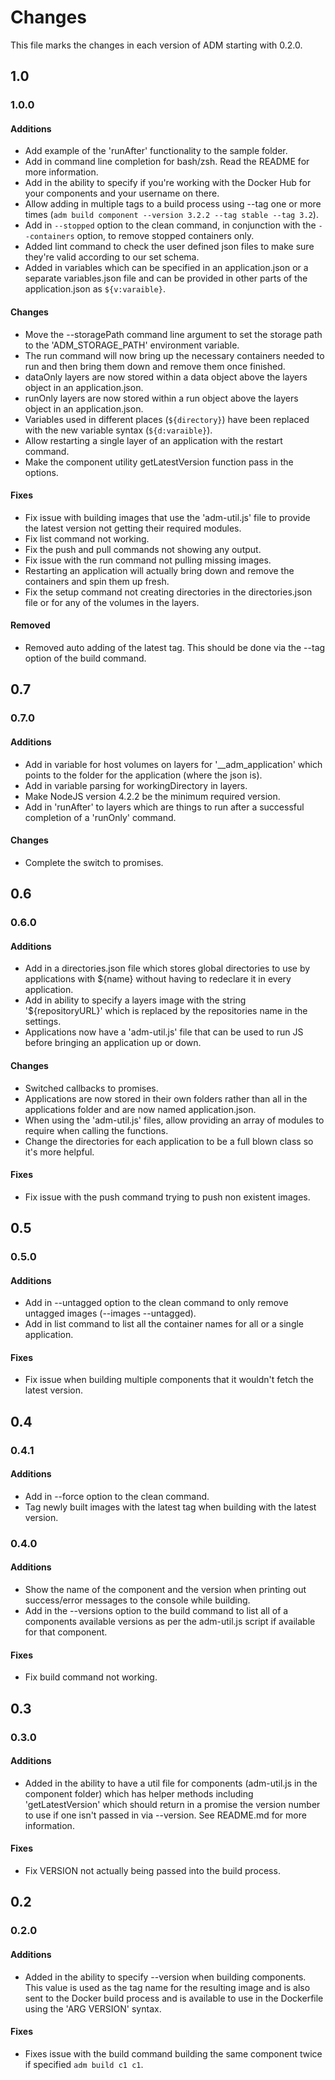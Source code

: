 # Changes
This file marks the changes in each version of ADM starting with 0.2.0.

## 1.0
### 1.0.0
#### Additions
- Add example of the 'runAfter' functionality to the sample folder.
- Add in command line completion for bash/zsh. Read the README for more information.
- Add in the ability to specify if you're working with the Docker Hub for your components and your username on there.
- Allow adding in multiple tags to a build process using --tag one or more times (`adm build component --version 3.2.2 --tag stable --tag 3.2`).
- Add in `--stopped` option to the clean command, in conjunction with the `--containers` option, to remove stopped containers only.
- Added lint command to check the user defined json files to make sure they're valid according to our set schema.
- Added in variables which can be specified in an application.json or a separate variables.json file and can be provided in other parts of the application.json as `${v:varaible}`.
#### Changes
- Move the --storagePath command line argument to set the storage path to the 'ADM_STORAGE_PATH' environment variable.
- The run command will now bring up the necessary containers needed to run and then bring them down and remove them once finished.
- dataOnly layers are now stored within a data object above the layers object in an application.json.
- runOnly layers are now stored within a run object above the layers object in an application.json.
- Variables used in different places (`${directory}`) have been replaced with the new variable syntax (`${d:varaible}`).
- Allow restarting a single layer of an application with the restart command.
- Make the component utility getLatestVersion function pass in the options.
#### Fixes
- Fix issue with building images that use the 'adm-util.js' file to provide the latest version not getting their required modules.
- Fix list command not working.
- Fix the push and pull commands not showing any output.
- Fix issue with the run command not pulling missing images.
- Restarting an application will actually bring down and remove the containers and spin them up fresh.
- Fix the setup command not creating directories in the directories.json file or for any of the volumes in the layers.
#### Removed
- Removed auto adding of the latest tag. This should be done via the --tag option of the build command.

## 0.7
### 0.7.0
#### Additions
- Add in variable for host volumes on layers for '__adm_application' which points to the folder for the application (where the json is).
- Add in variable parsing for workingDirectory in layers.
- Make NodeJS version 4.2.2 be the minimum required version.
- Add in 'runAfter' to layers which are things to run after a successful completion of a 'runOnly' command.
#### Changes
- Complete the switch to promises.

## 0.6
### 0.6.0
#### Additions
- Add in a directories.json file which stores global directories to use by applications with ${name} without having to redeclare it in every application.
- Add in ability to specify a layers image with the string '${repositoryURL}' which is replaced by the repositories name in the settings.
- Applications now have a 'adm-util.js' file that can be used to run JS before bringing an application up or down.
#### Changes
- Switched callbacks to promises.
- Applications are now stored in their own folders rather than all in the applications folder and are now named application.json.
- When using the 'adm-util.js' files, allow providing an array of modules to require when calling the functions.
- Change the directories for each application to be a full blown class so it's more helpful.
#### Fixes
- Fix issue with the push command trying to push non existent images.

## 0.5
### 0.5.0
#### Additions
- Add in --untagged option to the clean command to only remove untagged images (--images --untagged).
- Add in list command to list all the container names for all or a single application.
#### Fixes
- Fix issue when building multiple components that it wouldn't fetch the latest version.

## 0.4
### 0.4.1
#### Additions
- Add in --force option to the clean command.
- Tag newly built images with the latest tag when building with the latest version.

### 0.4.0
#### Additions
- Show the name of the component and the version when printing out success/error messages to the console while building.
- Add in the --versions option to the build command to list all of a components available versions as per the adm-util.js script if available for that component.
#### Fixes
- Fix build command not working.

## 0.3
### 0.3.0
#### Additions
- Added in the ability to have a util file for components (adm-util.js in the component folder) which has helper methods including 'getLatestVersion' which should return in a promise the version
number to use if one isn't passed in via --version. See README.md for more information.
#### Fixes
- Fix VERSION not actually being passed into the build process.

## 0.2
### 0.2.0
#### Additions
- Added in the ability to specify --version when building components. This value is used as the tag name for the resulting image and is also sent to the Docker build process and is available to use
in the Dockerfile using the 'ARG VERSION' syntax.
#### Fixes
- Fixes issue with the build command building the same component twice if specified `adm build c1 c1`.